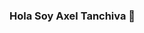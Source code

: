 ### **Hola Soy Axel Tanchiva** 👋

<!--
**JrTanchiva07/JrTanchiva07** is a ✨ _special_ ✨ repository because its `README.md` (this file) appears on your GitHub profile.

Here are some ideas to get you started:

- 🔭 I’m currently working on ...
- 🌱 I’m currently learning Desarollo Web Full Stack
- 👯 I’m looking to collaborate on ...
- 🤔 I’m looking for help with ...
- 💬 Ask me about ...
- 📫 How to reach me: ...
- 😄 Pronouns:***Chino***
- ⚡ Fun fact: ...
-->
